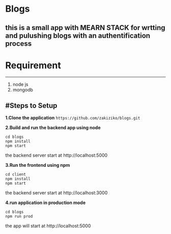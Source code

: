 # Blogs

this is a small app with MEARN STACK for wrtting and pulushing blogs with an authentification process
---
# Requirement
---
1. node js 
2. mongodb

#Steps to Setup
---
**1.Clone the application**
`https://github.com/zakiziko/blogs.git`

**2.Build and run the backend app using node**

```
cd blogs
npm install
npm start
```

the backend server start at http://localhost:5000

**3.Run the frontend using npm**

```
cd client
npm install
npm start
```
the backend server start at http://localhost:3000

**4.run application in production mode**

```
cd blogs
npm run prod
```

the  app will start at http://localhost:5000